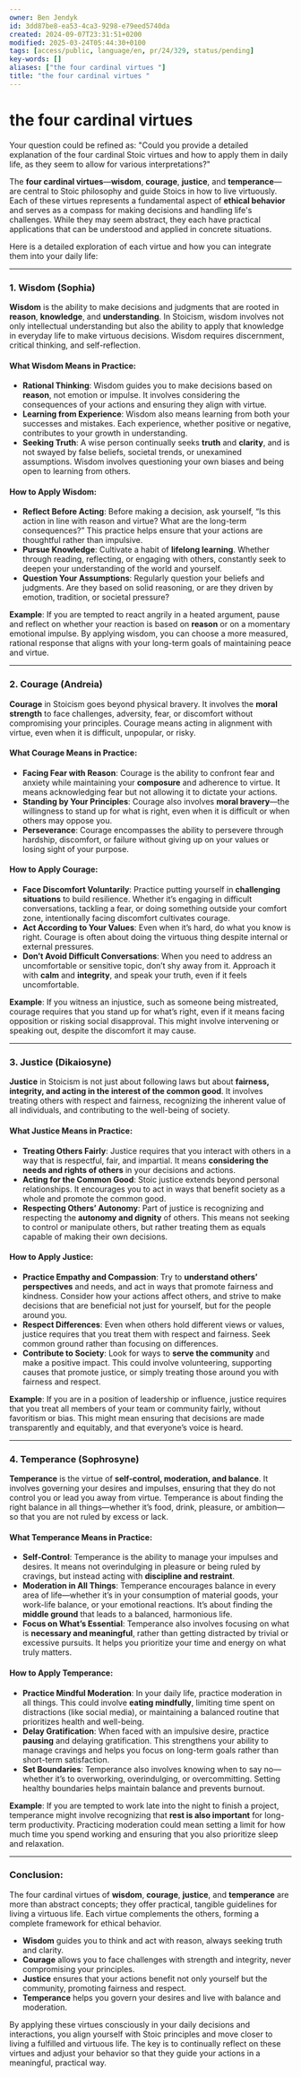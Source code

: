 ```yaml
---
owner: Ben Jendyk
id: 3dd87be8-ea53-4ca3-9298-e79eed5740da
created: 2024-09-07T23:31:51+0200
modified: 2025-03-24T05:44:30+0100
tags: [access/public, language/en, pr/24/329, status/pending]
key-words: []
aliases: ["the four cardinal virtues "]
title: "the four cardinal virtues "
---
```


# the four cardinal virtues 

Your question could be refined as: "Could you provide a detailed explanation of the four cardinal Stoic virtues and how to apply them in daily life, as they seem to allow for various interpretations?"

The **four cardinal virtues**—**wisdom**, **courage**, **justice**, and **temperance**—are central to Stoic philosophy and guide Stoics in how to live virtuously. Each of these virtues represents a fundamental aspect of **ethical behavior** and serves as a compass for making decisions and handling life's challenges. While they may seem abstract, they each have practical applications that can be understood and applied in concrete situations.

Here is a detailed exploration of each virtue and how you can integrate them into your daily life:

---

### **1. Wisdom (Sophia)**

**Wisdom** is the ability to make decisions and judgments that are rooted in **reason**, **knowledge**, and **understanding**. In Stoicism, wisdom involves not only intellectual understanding but also the ability to apply that knowledge in everyday life to make virtuous decisions. Wisdom requires discernment, critical thinking, and self-reflection.

#### **What Wisdom Means in Practice**:
- **Rational Thinking**: Wisdom guides you to make decisions based on **reason**, not emotion or impulse. It involves considering the consequences of your actions and ensuring they align with virtue.
- **Learning from Experience**: Wisdom also means learning from both your successes and mistakes. Each experience, whether positive or negative, contributes to your growth in understanding.
- **Seeking Truth**: A wise person continually seeks **truth** and **clarity**, and is not swayed by false beliefs, societal trends, or unexamined assumptions. Wisdom involves questioning your own biases and being open to learning from others.

#### **How to Apply Wisdom**:
- **Reflect Before Acting**: Before making a decision, ask yourself, “Is this action in line with reason and virtue? What are the long-term consequences?” This practice helps ensure that your actions are thoughtful rather than impulsive.
- **Pursue Knowledge**: Cultivate a habit of **lifelong learning**. Whether through reading, reflecting, or engaging with others, constantly seek to deepen your understanding of the world and yourself.
- **Question Your Assumptions**: Regularly question your beliefs and judgments. Are they based on solid reasoning, or are they driven by emotion, tradition, or societal pressure?

**Example**: If you are tempted to react angrily in a heated argument, pause and reflect on whether your reaction is based on **reason** or on a momentary emotional impulse. By applying wisdom, you can choose a more measured, rational response that aligns with your long-term goals of maintaining peace and virtue.

---

### **2. Courage (Andreia)**

**Courage** in Stoicism goes beyond physical bravery. It involves the **moral strength** to face challenges, adversity, fear, or discomfort without compromising your principles. Courage means acting in alignment with virtue, even when it is difficult, unpopular, or risky.

#### **What Courage Means in Practice**:
- **Facing Fear with Reason**: Courage is the ability to confront fear and anxiety while maintaining your **composure** and adherence to virtue. It means acknowledging fear but not allowing it to dictate your actions.
- **Standing by Your Principles**: Courage also involves **moral bravery**—the willingness to stand up for what is right, even when it is difficult or when others may oppose you.
- **Perseverance**: Courage encompasses the ability to persevere through hardship, discomfort, or failure without giving up on your values or losing sight of your purpose.

#### **How to Apply Courage**:
- **Face Discomfort Voluntarily**: Practice putting yourself in **challenging situations** to build resilience. Whether it’s engaging in difficult conversations, tackling a fear, or doing something outside your comfort zone, intentionally facing discomfort cultivates courage.
- **Act According to Your Values**: Even when it’s hard, do what you know is right. Courage is often about doing the virtuous thing despite internal or external pressures.
- **Don’t Avoid Difficult Conversations**: When you need to address an uncomfortable or sensitive topic, don’t shy away from it. Approach it with **calm** and **integrity**, and speak your truth, even if it feels uncomfortable.

**Example**: If you witness an injustice, such as someone being mistreated, courage requires that you stand up for what’s right, even if it means facing opposition or risking social disapproval. This might involve intervening or speaking out, despite the discomfort it may cause.

---

### **3. Justice (Dikaiosyne)**

**Justice** in Stoicism is not just about following laws but about **fairness, integrity, and acting in the interest of the common good**. It involves treating others with respect and fairness, recognizing the inherent value of all individuals, and contributing to the well-being of society.

#### **What Justice Means in Practice**:
- **Treating Others Fairly**: Justice requires that you interact with others in a way that is respectful, fair, and impartial. It means **considering the needs and rights of others** in your decisions and actions.
- **Acting for the Common Good**: Stoic justice extends beyond personal relationships. It encourages you to act in ways that benefit society as a whole and promote the common good.
- **Respecting Others’ Autonomy**: Part of justice is recognizing and respecting the **autonomy and dignity** of others. This means not seeking to control or manipulate others, but rather treating them as equals capable of making their own decisions.

#### **How to Apply Justice**:
- **Practice Empathy and Compassion**: Try to **understand others’ perspectives** and needs, and act in ways that promote fairness and kindness. Consider how your actions affect others, and strive to make decisions that are beneficial not just for yourself, but for the people around you.
- **Respect Differences**: Even when others hold different views or values, justice requires that you treat them with respect and fairness. Seek common ground rather than focusing on differences.
- **Contribute to Society**: Look for ways to **serve the community** and make a positive impact. This could involve volunteering, supporting causes that promote justice, or simply treating those around you with fairness and respect.

**Example**: If you are in a position of leadership or influence, justice requires that you treat all members of your team or community fairly, without favoritism or bias. This might mean ensuring that decisions are made transparently and equitably, and that everyone’s voice is heard.

---

### **4. Temperance (Sophrosyne)**

**Temperance** is the virtue of **self-control, moderation, and balance**. It involves governing your desires and impulses, ensuring that they do not control you or lead you away from virtue. Temperance is about finding the right balance in all things—whether it’s food, drink, pleasure, or ambition—so that you are not ruled by excess or lack.

#### **What Temperance Means in Practice**:
- **Self-Control**: Temperance is the ability to manage your impulses and desires. It means not overindulging in pleasure or being ruled by cravings, but instead acting with **discipline and restraint**.
- **Moderation in All Things**: Temperance encourages balance in every area of life—whether it’s in your consumption of material goods, your work-life balance, or your emotional reactions. It’s about finding the **middle ground** that leads to a balanced, harmonious life.
- **Focus on What’s Essential**: Temperance also involves focusing on what is **necessary and meaningful**, rather than getting distracted by trivial or excessive pursuits. It helps you prioritize your time and energy on what truly matters.

#### **How to Apply Temperance**:
- **Practice Mindful Moderation**: In your daily life, practice moderation in all things. This could involve **eating mindfully**, limiting time spent on distractions (like social media), or maintaining a balanced routine that prioritizes health and well-being.
- **Delay Gratification**: When faced with an impulsive desire, practice **pausing** and delaying gratification. This strengthens your ability to manage cravings and helps you focus on long-term goals rather than short-term satisfaction.
- **Set Boundaries**: Temperance also involves knowing when to say no—whether it’s to overworking, overindulging, or overcommitting. Setting healthy boundaries helps maintain balance and prevents burnout.

**Example**: If you are tempted to work late into the night to finish a project, temperance might involve recognizing that **rest is also important** for long-term productivity. Practicing moderation could mean setting a limit for how much time you spend working and ensuring that you also prioritize sleep and relaxation.

---

### **Conclusion**:

The four cardinal virtues of **wisdom**, **courage**, **justice**, and **temperance** are more than abstract concepts; they offer practical, tangible guidelines for living a virtuous life. Each virtue complements the others, forming a complete framework for ethical behavior.

- **Wisdom** guides you to think and act with reason, always seeking truth and clarity.
- **Courage** allows you to face challenges with strength and integrity, never compromising your principles.
- **Justice** ensures that your actions benefit not only yourself but the community, promoting fairness and respect.
- **Temperance** helps you govern your desires and live with balance and moderation.

By applying these virtues consciously in your daily decisions and interactions, you align yourself with Stoic principles and move closer to living a fulfilled and virtuous life. The key is to continually reflect on these virtues and adjust your behavior so that they guide your actions in a meaningful, practical way.